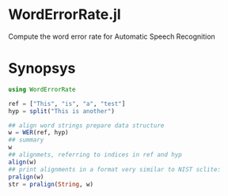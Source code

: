 # WordErrorRate.jl
Compute the word error rate for Automatic Speech Recognition

# Synopsys

```julia
using WordErrorRate

ref = ["This", "is", "a", "test"]
hyp = split("This is another")

## align word strings prepare data structure
w = WER(ref, hyp)
## summary
w
## alignmets, referring to indices in ref and hyp
align(w)
## print alignments in a format very similar to NIST sclite:
pralign(w)
str = pralign(String, w)
```
